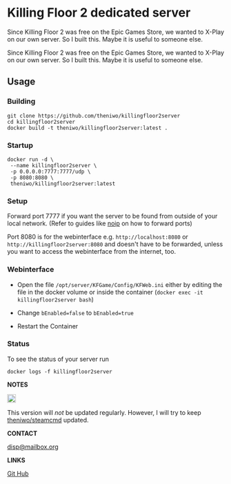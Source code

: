 
# Killing Floor 2 dedicated server

Since Killing Floor 2 was free on the Epic Games Store, we wanted to X-Play on our own server. So I built this.
Maybe it is useful to someone else.

Since Killing Floor 2 was free on the Epic Games Store, we wanted to X-Play on our own server. So I built this.
Maybe it is useful to someone else.

## Usage

### Building

```
git clone https://github.com/theniwo/killingfloor2server
cd killingfloor2server
docker build -t theniwo/killingfloor2server:latest .
```

### Startup

```
docker run -d \
 --name killingfloor2server \
 -p 0.0.0.0:7777:7777/udp \
 -p 8080:8080 \
 theniwo/killingfloor2server:latest
```


### Setup

Forward port 7777 if you want the server to be found from outside of your local network.
(Refer to guides like [noip](https://www.noip.com/support/knowledgebase/general-port-forwarding-guide/) on how to forward ports)

Port 8080 is for the webinterface e.g. `http://localhost:8080` or `http://killingfloor2server:8080` and doesn't have to be forwarded,
unless you want to access the webinterface from the internet, too.

### Webinterface
- Open the file `/opt/server/KFGame/Config/KFWeb.ini` either by editing the file in the docker volume or inside the container
(`docker exec -it killingfloor2server bash`)

- Change `bEnabled=false` to `bEnabled=true`

- Restart the Container

### Status

To see the status of your server run

```
docker logs -f killingfloor2server
```

**NOTES**
<!---
  <pre>
  Scrolltext
  </pre>
-->

<img src="https://upload.wikimedia.org/wikipedia/commons/thumb/e/e4/Infobox_info_icon.svg/1200px-Infobox_info_icon.svg.png" alt="drawing" width="20">

This version will _not_ be updated regularly. However, I will try to keep [theniwo/steamcmd](https://hub.docker.com/repository/docker/theniwo/steamcmd) updated.

**CONTACT**

[disp@mailbox.org](mailto:disp@mailbox.org)

**LINKS**

[Git Hub](https://github.com/theniwo/killingfloor2server)
